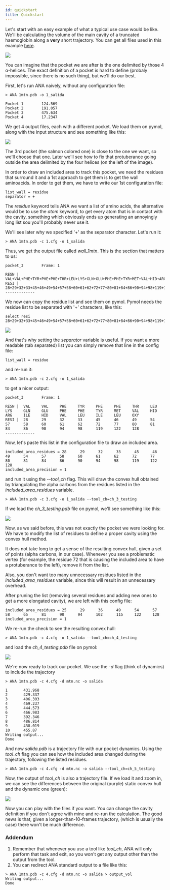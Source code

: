 ```yaml
---
id: quickstart  
title: Quickstart  
---
```




Let's start with an easy example of what a typical use case would be like.
We'll be calculating the volume of the main cavity of a truncated haemoglobin along
a **very** short trajectory.
You can get all files used in this example [here](https://www.dropbox.com/sh/9xnbbap2aqyoepp/AACvXFgeN1JZKpel4BQmiBrna?dl=0).

![](assets/quickstart/pic_0_mtn.png)

You can imagine that the pocket we are after is the one delimited by those 4 
α-helices. The exact definition of a pocket is hard to define (probaly
impossible, since there is no such thing), but we'll do our best.

First, let's run ANA naively, without any configuration file:
```
> ANA 1mtn.pdb -o 1_salida

Pocket 1        124.569
Pocket 2        191.057
Pocket 3        475.634
Pocket 4        17.2347
```
We get 4 output files, each with a different pocket. We load them on pymol,
along with the input structure and see something like this:

![](assets/quickstart/pic_1_mtn_pockets.png)

The 3rd pocket (the salmon colored one) is close to the one we want, so
we'll choose that one. Later we'll see how to fix that protuberance going
outside the area delimited by the four helices (on the left of the image).

In order to draw an included area to track this pocket, we need the residues
that surround it and a 1st approach to get them is to get the wall aminoacids.
In order to get them, we have to write our 1st configuration file:
```
list_wall = residue
separator = +
```
The *residue* keyword tells ANA we want a list of amino acids, the
alternative would be to use the *atom* keyword, to get every atom that is in
contact with the cavity, something which obviously ends up generating an
annoyingly long list sou you'll probably never use it.

We'll see later why we specified '+' as the separator character. Let's run it:
```
> ANA 1mtn.pdb -c 1.cfg -o 1_salida
```

Thus, we get the output file called *wall_1mtn*. This is the section that
matters to us:
```
pocket_3        Frame: 1

RESN |  VAL+VAL+PHE+TYR+PHE+PHE+THR+LEU+LYS+GLN+GLU+PHE+PHE+TYR+MET+VAL+HID+ARG+ILE+HID+VAL+LEU+ILE+LEU+OXY
RESI |  28+29+32+33+45+46+49+54+57+58+60+61+62+72+77+80+81+84+86+90+94+98+119+122+128
-------------
```
We now can copy the residue list and see them on pymol. Pymol needs the residue
list to be separated with '+' characters, like this:
```
select resi 28+29+32+33+45+46+49+54+57+58+60+61+62+72+77+80+81+84+86+90+94+98+119+122+128
```

![](assets/quickstart/pic_2_mtn_wall_resis.png)

And that's why setting the *separator* variable is useful. If you want a more
readable (tab separated) list you can simply remove that line in the config
file:
```
list_wall = residue
```
and re-run it:
```
> ANA 1mtn.pdb -c 2.cfg -o 1_salida
```
to get a nicer output:
```
pocket_3        Frame: 1

RESN |  VAL     VAL     PHE     TYR     PHE     PHE     THR     LEU     LYS     GLN     GLU     PHE     PHE     TYR     MET     VAL     HID     ARG     ILE     HID     VAL     LEU     ILE     LEU     OXY 
RESI |  28      29      32      33      45      46      49      54      57      58      60      61      62      72      77      80      81      84      86      90      94      98      119     122     128
-------------  
```


Now, let's paste this list in the configuration file to draw an included area.
```
included_area_residues = 28      29      32      33      45      46      49      54      57      58      60      61      62      72      77      80      81      84      86      90      94      98      119     122     128 
included_area_precision = 1
```
and run it using the *--tool_ch* flag. This will draw the convex hull obtained
by triangulating the alpha carbons from the residues listed in the 
*included_area_residues* variable.

```
> ANA 1mtn.pdb -c 3.cfg -o 1_salida --tool_ch=ch_3_testing
```
If we load the *ch_3_testing.pdb* file on pymol, we'll see something like this:

![](assets/quickstart/pic_3_mtn_ch_testing.png)

Now, as we said before, this was not exactly the pocket we were looking for. We
have to modify the list of residues to define a proper cavity using the convex
hull method.

It does not take long to get a sense of the resulting
convex hull, given a set of points (alpha carbons, in our case). Whenever you
see a problematic vertex (for example, the residue 72 that is causing the 
included area to have a protuberance to the left), remove it from the list.

Also, you don't want too many unnecessary residues listed in the
*included_area_residues* variable, since this will result in an unnecessary
overhead.

After pruning the list (removing several residues and adding new ones to
get a more elongated cavity), we are left with this config file:
```
included_area_residues = 25      29      36      49      54      57      58      65      81      90      94      102      115     122     128 
included_area_precision = 1
```
We re-run the check to see the resulting convex hull:
```
> ANA 1mtn.pdb -c 4.cfg -o 1_salida --tool_ch=ch_4_testing
```
and load the *ch_4_testing.pdb* file on pymol:

![](assets/quickstart/pic_4_mtn_ch_testing.png)

We're now ready to track our pocket. We use the *-d* flag (think of dynamics)
to include the trajectory

```
> ANA 1mtn.pdb -c 4.cfg -d mtn.nc -o salida

1       431.968
2       429.337
3       406.303
4       469.237
5       444.573
6       466.983
7       392.346
8       486.814
9       438.019
10      455.87
Writing output...
Done
```
And now *salida.pdb* is a trajectory file with our pocket dynamics. 
Using the *tool_ch* flag you can see how the included area changed during the
trajectory, following the listed residues.
```
> ANA 1mtn.pdb -c 4.cfg -d mtn.nc -o salida --tool_ch=ch_5_testing
```
Now, the output of *tool_ch* is also a trajectory file. If we load it and zoom
in, we can see the differences between the original (purple) static convex hull
and the dynamic one (green):

![](assets/quickstart/pic_5_mtn_ch_differences.png)

Now you can play with the files if you want. You can change the cavity
definition if you don't agree with mine and re-run the calculation. The good
news is that, given a longer-than-10-frames trajectory, (which is usually the
case) there won't be much difference.



### Addendum

1. Remember that whenever you use a tool like *tool_ch*, ANA will only perform
that task and exit, so you won't get any output other than the output from the
tool.
2. You can redirect ANA standard output to a file like this:
```
> ANA 1mtn.pdb -c 4.cfg -d mtn.nc -o salida > output_vol
Writing output...
Done
```
